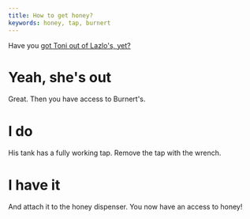 ```yaml
---
title: How to get honey?
keywords: honey, tap, burnert
---
```


Have you [got Toni out of Lazlo's, yet?](020-toni-first.md)

# Yeah, she's out
Great. Then you have access to Burnert's.

# I do
His tank has a fully working tap. Remove the tap with the wrench.

# I have it
And attach it to the honey dispenser. You now have an access to honey!
